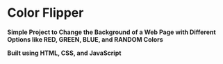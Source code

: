 
# **Color Flipper**


**Simple Project to Change the Background of a Web Page with Different Options like RED, GREEN, BLUE, and RANDOM Colors**

**Built using HTML, CSS, and JavaScript**
